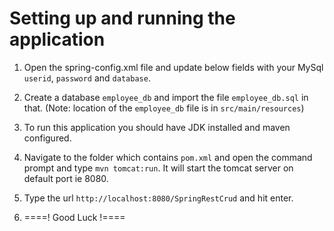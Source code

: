 # Setting up and running the application

1) Open the spring-config.xml file and update below fields with your MySql 
	`userid`, `password` and `database`.
	
  <property name="url" value="jdbc:mysql://localhost:3306/employee_db" />
  <property name="username" value="root" />
  <property name="password" value="rajkeshwar" />
  
2) Create a database `employee_db` and import the file `employee_db.sql` in that.
   (Note: location of the `employee_db` file is in `src/main/resources`)
   
3) To run this application you should have JDK installed and maven configured.

4) Navigate to the folder which contains `pom.xml` and open the command prompt 
   and type `mvn tomcat:run`. It will start the tomcat server on default port ie 8080.
   
5) Type the url `http://localhost:8080/SpringRestCrud` and hit enter.

6) ====! Good Luck !====
   
